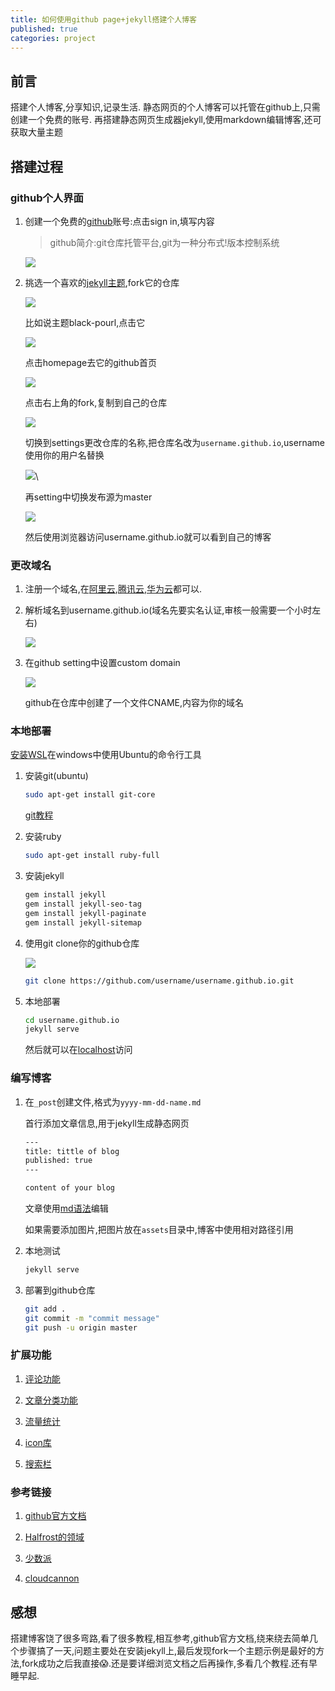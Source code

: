 ```yaml
---
title: 如何使用github page+jekyll搭建个人博客
published: true
categories: project
---
```

## 前言

搭建个人博客,分享知识,记录生活.
静态网页的个人博客可以托管在github上,只需创建一个免费的账号.
再搭建静态网页生成器jekyll,使用markdown编辑博客,还可获取大量主题

## 搭建过程

### github个人界面

1. 创建一个免费的[github](https://github.com)账号:点击sign in,填写内容

    >
    >github简介:git仓库托管平台,git为一种分布式!版本控制系统
    >

    ![](assets/2021-02-29-gh-page-jekyll-blog/2021-01-29-085301.png)

2. 挑选一个喜欢的[jekyll主题](http://jekyllthemes.org/),fork它的仓库

    ![](assets/2021-02-29-gh-page-jekyll-blog/2021-01-29-090428.png)

    比如说主题black-pourl,点击它

    ![](assets/2021-02-29-gh-page-jekyll-blog/2021-01-29-090707.png)

    点击homepage去它的github首页

    ![](assets/2021-02-29-gh-page-jekyll-blog/2021-01-29-090748.png)

    点击右上角的fork,复制到自己的仓库

    ![](assets/2021-02-29-gh-page-jekyll-blog/2021-01-29-091049.png)

    切换到settings更改仓库的名称,把仓库名改为`username.github.io`,username使用你的用户名替换

    ![](assets/2021-02-29-gh-page-jekyll-blog/2021-01-29-091233.png)\

    再setting中切换发布源为master

    ![](assets/2021-02-29-gh-page-jekyll-blog/publishing-source-drop-down.png)

    然后使用浏览器访问username.github.io就可以看到自己的博客


### 更改域名

1. 注册一个域名,在[阿里云](https://cn.aliyun.com/index.htm),[腾讯云](https://cloud.tencent.com/),[华为云](https://www.huaweicloud.com/)都可以.

2. 解析域名到username.github.io(域名先要实名认证,审核一般需要一个小时左右)

    ![](assets/2021-02-29-gh-page-jekyll-blog/2021-01-29-092736.png)

3. 在github setting中设置custom domain

    ![](assets/2021-02-29-gh-page-jekyll-blog/2021-01-29-093122.png)

    github在仓库中创建了一个文件CNAME,内容为你的域名

### 本地部署

[安装WSL](https://juejin.cn/post/6844903845097635854)在windows中使用Ubuntu的命令行工具

1. 安装git(ubuntu)

    ```bash
    sudo apt-get install git-core
    ```

    [git教程](https://git-scm.com/book/en/v2)

2. 安装ruby

    ```bash
    sudo apt-get install ruby-full
    ```

3. 安装jekyll

    ```bash
    gem install jekyll
    gem install jekyll-seo-tag
    gem install jekyll-paginate
    gem install jekyll-sitemap
    ```

4. 使用git clone你的github仓库

    ![](assets/2021-02-29-gh-page-jekyll-blog/2021-01-29-094158.png)    

    ```bash
    git clone https://github.com/username/username.github.io.git
    ```

5. 本地部署

    ```bash
    cd username.github.io
    jekyll serve
    ```

    然后就可以在[localhost](http://127.0.0.1:4000/)访问

### 编写博客

1. 在`_post`创建文件,格式为`yyyy-mm-dd-name.md`

    首行添加文章信息,用于jekyll生成静态网页

    ```txt
    ---
    title: tittle of blog
    published: true
    ---

    content of your blog
    ```
    
    文章使用[md语法](https://www.markdownguide.org/basic-syntax/)编辑

    如果需要添加图片,把图片放在`assets`目录中,博客中使用相对路径引用

2. 本地测试

    ```bash
    jekyll serve
    ```

3. 部署到github仓库

    ```bash
    git add .
    git commit -m "commit message"
    git push -u origin master
    ```

### 扩展功能

1. [评论功能](https://blog.csdn.net/ljinddlj/article/details/52273652)

2. [文章分类功能](https://blog.webjeda.com/jekyll-categories/)

3. [流量统计](http://ibruce.info/2015/04/04/busuanzi/)

4. [icon库](https://www.iconfont.cn/)

5. [搜索栏](https://learn.cloudcannon.com/jekyll/jekyll-search-using-lunr-js/)

### 参考链接

1. [github官方文档](https://docs.github.com/en/github/working-with-github-pages)

2. [Halfrost的领域](https://halfrost.com/jekyll/)

3. [少数派](https://sspai.com/post/54608)

4. [cloudcannon](https://learn.cloudcannon.com/)

## 感想

搭建博客饶了很多弯路,看了很多教程,相互参考,github官方文档,绕来绕去简单几个步骤搞了一天,问题主要处在安装jekyll上,最后发现fork一个主题示例是最好的方法,fork成功之后我直接😱.还是要详细浏览文档之后再操作,多看几个教程.还有早睡早起.